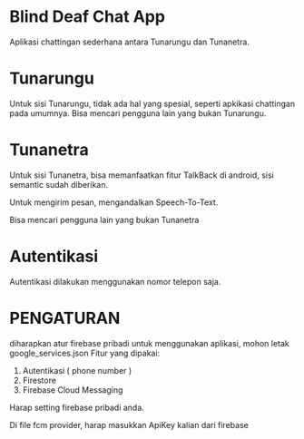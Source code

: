
# Blind Deaf Chat App

Aplikasi chattingan sederhana antara Tunarungu dan Tunanetra.

# Tunarungu
Untuk sisi Tunarungu, tidak ada hal yang spesial, seperti apkikasi chattingan pada umumnya.
Bisa mencari pengguna lain yang bukan Tunarungu.

# Tunanetra
Untuk sisi Tunanetra, bisa memanfaatkan fitur TalkBack di android, sisi semantic sudah diberikan.

Untuk mengirim pesan, mengandalkan Speech-To-Text.

Bisa mencari pengguna lain yang bukan Tunanetra

# Autentikasi
Autentikasi dilakukan menggunakan nomor telepon saja.

# PENGATURAN
diharapkan atur firebase pribadi untuk menggunakan aplikasi, mohon letak google_services.json
Fitur yang dipakai: 
1. Autentikasi ( phone number )
2. Firestore
3. Firebase Cloud Messaging

Harap setting firebase pribadi anda.

Di file fcm provider, harap masukkan ApiKey kalian dari firebase
